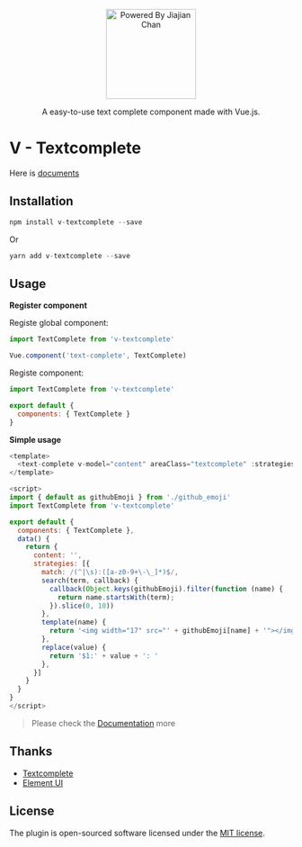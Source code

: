 <p align="center">
<img src="https://pigjian.com/images/v-textcomplete.png" alt="Powered By Jiajian Chan" width="160">
</p>

<p align="center">A easy-to-use text complete component made with Vue.js.</p>

# V - Textcomplete

Here is [documents](https://textcomplete.iline.co/)

## Installation

```javascript
npm install v-textcomplete --save
```

Or

```javascript
yarn add v-textcomplete --save
```

## Usage

**Register component**

Registe global component:

```javascript
import TextComplete from 'v-textcomplete'

Vue.component('text-complete', TextComplete)
```

Registe component:

```javascript
import TextComplete from 'v-textcomplete'

export default {
  components: { TextComplete }
}
```

**Simple usage**

```javascript
<template>
  <text-complete v-model="content" areaClass="textcomplete" :strategies="strategies"></text-complete>
</template>

<script>
import { default as githubEmoji } from './github_emoji'
import TextComplete from 'v-textcomplete'

export default {
  components: { TextComplete },
  data() {
    return {
      content: '',
      strategies: [{
        match: /(^|\s):([a-z0-9+\-\_]*)$/,
        search(term, callback) {
          callback(Object.keys(githubEmoji).filter(function (name) {
            return name.startsWith(term);
          }).slice(0, 10))
        },
        template(name) {
          return '<img width="17" src="' + githubEmoji[name] + '"></img> ' + name;
        },
        replace(value) {
          return '$1:' + value + ': '
        },
      }]
    }
  }
}
</script>
```

> Please check the [Documentation](https://textcomplete.iline.co/) more

## Thanks

- [Textcomplete](https://github.com/yuku-t/textcomplete)
- [Element UI](https://github.com/ElemeFE/element)

## License

The plugin is open-sourced software licensed under the [MIT license](http://opensource.org/licenses/MIT).
